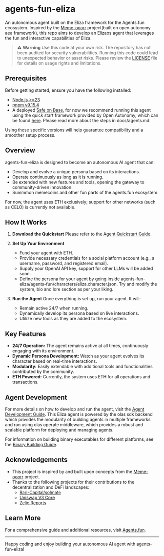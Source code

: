 # agents-fun-eliza

An autonomous agent built on the Eliza framework for the Agents.fun ecosystem. Inspired by the [Meme-ooorr](https://github.com/dvilelaf/memeooorr) project(built on open autonomy aea framework), this repo aims to develop an Elizaos agent that leverages the fun and interactive capabilities of Eliza.

> :warning: **Warning**
> Use this code at your own risk. The repository has not been audited for security vulnerabilities. Running this code could lead to unexpected behavior or asset risks. Please review the [LICENSE](./LICENSE) file for details on usage rights and limitations.

## Prerequisites

Before getting started, ensure you have the following installed:

- [Node.js >=23](https://nodejs.org/en/download)
- [pnpm v9.15.4](https://pnpm.io/installation)
- A deployed [Safe on Base](https://app.safe.global/welcome), for now we recommend running this agent using the quick start framework provided by Open Autonomy, which can be found [here](https://github.com/valory-xyz/docs/blob/main/docs/olas-sdk/index.md).
Please read more about the steps in docs/agents.md

Using these specific versions will help guarantee compatibility and a smoother setup process.

## Overview

agents-fun-eliza is designed to become an autonomous AI agent that can:
- Develop and evolve a unique persona based on its interactions.
- Operate continuously as long as it is running.
- Be extended with new features and tools, opening the gateway to community-driven innovation.
- Summmon memecoins and other fun parts of the agents.fun ecosystem.

For now, the agent uses ETH exclusively; support for other networks (such as CELO) is currently not available.

## How It Works

1. **Download the Quickstart**
  Please refer to the [Agent Quickstart Guide](docs/agents.md).

2. **Set Up Your Environment**
   - Fund your agent with ETH.
   - Provide necessary credentials for a social platform account (e.g., a username, password, and registered email).
   - Supply your OpenAI API key, support for other LLMs will be added soon.
   - Define the persona for your agent by going inside agents-fun-eliza/agents-fun/characters/eliza.character.json. Try and modify the system, bio and lore section as per your liking.

3. **Run the Agent**
   Once everything is set up, run your agent. It will:
   - Remain active 24/7 when running.
   - Dynamically develop its persona based on live interactions.
   - Utilize new tools as they are added to the ecosystem.

## Key Features

- **24/7 Operation:** The agent remains active at all times, continuously engaging with its environment.
- **Dynamic Persona Development:** Watch as your agent evolves its character based on real-time interactions.
- **Modularity:** Easily extendable with additional tools and functionalities contributed by the community.
- **ETH Powered:** Currently, the system uses ETH for all operations and transactions.

## Agent Development

For more details on how to develop and run the agent, visit the [Agent Development Guide](docs/agents.md). This Eliza agent is powered by the olas sdk backend which provides the modularity of building agents in multiple frameworks and run using olas operate middleware, which provides a robust and scalable platform for deploying and managing agents.

For information on building binary executables for different platforms, see the [Binary Building Guide](docs/binary_building.md).

## Acknowledgements

- This project is inspired by and built upon concepts from the [Meme-ooorr](https://github.com/dvilelaf/memeooorr) project.
- Thanks to the following projects for their contributions to the decentralization and DeFi landscapes:
  - [Rari-Capital/solmate](https://github.com/Rari-Capital/solmate)
  - [Uniswap V3 Core](https://github.com/Uniswap/v3-core)
  - [Zelic Reports](https://reports.zellic.io/publications/beefy-uniswapv3/sections/observation-cardinality-observation-cardinality)

## Learn More

For a comprehensive guide and additional resources, visit [Agents.fun](https://agents.fun).

---

Happy coding and enjoy building your autonomous AI agent with agents-fun-eliza!
